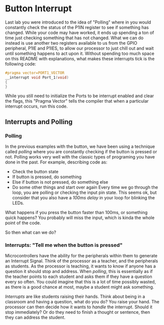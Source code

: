 # Button Interrupt
Last lab you were introduced to the idea of "Polling" where in you would constantly check the status of the P1IN register to see if something has changed. While your code may have worked, it ends up spending a ton of time just checking something that has not changed. What we can do instead is use another two registers available to us from the GPIO peripheral, P1IE and P1IES, to allow our processor to just chill out and wait until something happens to act upon it. Without spending too much space on this README with explanations, what makes these interrupts tick is the following code:

```c
#pragma vector=PORT1_VECTOR
__interrupt void Port_1(void)
{
}
```

While you still need to initialize the Ports to be interrupt enabled and clear the flags, this "Pragma Vector" tells the compiler that when a particular interrupt occurs, run this code.

## Interrupts and Polling
### Polling
In the previous examples with the button, we have been using a technique called *polling* where you are constantly checking if the button is pressed or not. Polling works very well with the classic types of programing you have done in the past. For example, describing code as:
- Check the button state
- If button is pressed, do something
- Else if button is not pressed, do something else
- Do some other things and start over again
Every time we go through the loop, you are polling or checking the input pin state. This seems ok, but consider that you also have a _100ms delay_ in your loop for blinking the LEDs.

What happens if you press the button faster than 100ms, or something quick happens? You probably will miss the input, which is kinda the whole point of the code.

So then what can we do?

### Interrupts: "Tell me when the button is pressed"
Microcontrollers have the ability for the peripherals within them to generate an Interrupt Signal. Think of the processor as a teacher, and the peripherals as students. As the processor is teaching, it wants to know if anyone has a question it should stop and address. When *polling*, this is essentially as if the teacher points to each student and asks them if they have a question every so often. You could imagine that this is a lot of time possibly wasted, as there is a good chance at most, maybe a student might ask something.

*Interrupts* are like students raising their hands. Think about being in a classroom and having a question, what do you do? You raise your hand. The processor can then decide how it wants to _handle_ the interrupt. Should it stop immediately? Or do they need to finish a thought or sentence, then they can address the student. 
